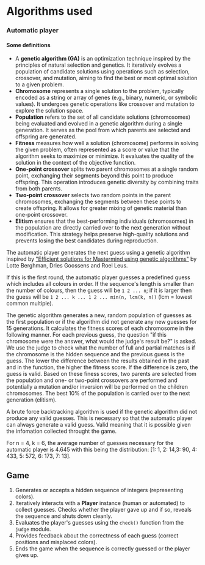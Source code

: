 # Algorithms used

### Automatic player
#### Some definitions
- A **genetic algorithm (GA)** is an optimization technique inspired by the principles of natural selection and genetics. It iteratively evolves a population of candidate solutions using operations such as selection, crossover, and mutation, aiming to find the best or most optimal solution to a given problem.
- **Chromosome** represents a single solution to the problem, typically encoded as a string or array of genes (e.g., binary, numeric, or symbolic values). It undergoes genetic operations like crossover and mutation to explore the solution space.
- **Population** refers to the set of all candidate solutions (chromosomes) being evaluated and evolved in a genetic algorithm during a single generation. It serves as the pool from which parents are selected and offspring are generated.
- **Fitness** measures how well a solution (chromosome) performs in solving the given problem, often represented as a score or value that the algorithm seeks to maximize or minimize. It evaluates the quality of the solution in the context of the objective function.
- **One-point crossover** splits two parent chromosomes at a single random point, exchanging their segments beyond this point to produce offspring. This operation introduces genetic diversity by combining traits from both parents.
- **Two-point crossover** selects two random points in the parent chromosomes, exchanging the segments between these points to create offspring. It allows for greater mixing of genetic material than one-point crossover.
- **Elitism** ensures that the best-performing individuals (chromosomes) in the population are directly carried over to the next generation without modification. This strategy helps preserve high-quality solutions and prevents losing the best candidates during reproduction.


The automatic player generates the next guess using a genetic algorithm inspired by ["Efficient solutions for Mastermind using genetic
algorithms"](https://web.archive.org/web/20140909031305/https://lirias.kuleuven.be/bitstream/123456789/164803/1/kbi_0806.pdf) by Lotte Berghman, Dries Goossens and Roel Leus. 

If this is the first round, the automatic player guesses a predefined guess which includes all colours in order. If the sequence's length is smaller than the number of colours, then the guess will be ``1 2 ... n``; if it is larger then the guess will be ``1 2 ... k ... 1 2 ... min(n, lcm(k, n))`` (lcm = lowest common multiple). 

The genetic algorithm generates a new, random population of guesses as the first population or if the algorithm did not generate any new guesses for 15 generations. It calculates the fitness scores of each chromosome in the following manner. For each previous guess, the question "if this chromosome were the answer, what would the judge's result be?" is asked. We use the judge to check what the number of full and partial matches is if the chromosome is the hidden sequence and the previous guess is the guess. The lower the difference between the results obtained in the past and in the function, the higher the fitness score. If the difference is zero, the guess is valid. Based on these finess scores, two parents are selected from the population and one- or two-point crossovers are performed and potentially a mutation and/or inversion will be performed on the children chromosomes. The best 10% of the population is carried over to the next generation (elitism).

A brute force backtracking algorithm is used if the genetic algorithm did not produce any valid guesses. This is necessary so that the automatic player can always generate a valid guess. Valid meaning that it is possible given the infomation collected throught the game. 

For n = 4, k = 6, the average number of guesses necessary for the automatic player is 4.645 with this being the distribution: [1: 1, 2: 14,3: 90, 4: 433, 5: 572, 6: 173, 7: 13].


## Game
1. Generates or accepts a hidden sequence of integers (representing colors).
2. Iteratively interacts with a **Player** instance (human or automated) to collect guesses. Checks whether the player gave up and if so, reveals the sequence and shuts down cleanly.
3. Evaluates the player's guesses using the `check()` function from the `judge` module.
4. Provides feedback about the correctness of each guess (correct positions and misplaced colors).
5. Ends the game when the sequence is correctly guessed or the player gives up.

